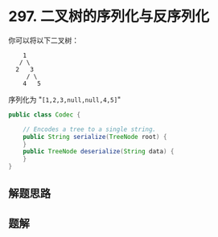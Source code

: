 # 297. 二叉树的序列化与反序列化
你可以将以下二叉树：
```
    1
   / \
  2   3
     / \
    4   5
```
序列化为 "```[1,2,3,null,null,4,5]```"

```java
public class Codec {

    // Encodes a tree to a single string.
    public String serialize(TreeNode root) {
    }
    public TreeNode deserialize(String data) {
    }
}
```

## 解题思路

## 题解

```java

```
